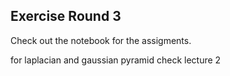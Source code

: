 ## Exercise Round 3

Check out the notebook for the assigments.

for laplacian and gaussian pyramid check lecture 2